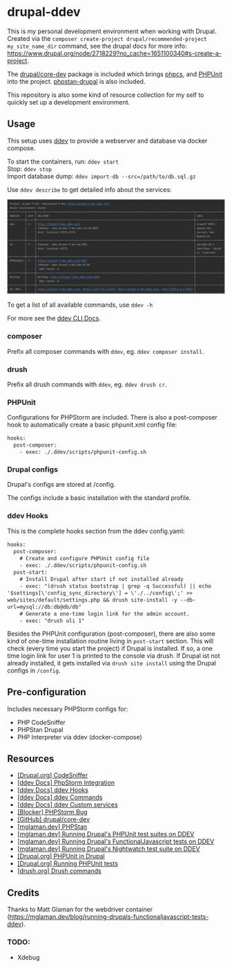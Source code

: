 # drupal-ddev

This is my personal development environment when working with Drupal. Created via the
`composer create-project drupal/recommended-project my_site_name_dir` command, see the drupal docs
for more info: https://www.drupal.org/node/2718229?no_cache=1651100340#s-create-a-project.

The [drupal/core-dev](https://packagist.org/packages/drupal/core-dev) package is included which
brings [phpcs](https://github.com/squizlabs/PHP_CodeSniffer), and [PHPUnit](https://phpunit.de) into the project.
[phpstan-drupal](https://github.com/mglaman/phpstan-drupal) is also included.

This repository is also some kind of resource collection for my self to quickly set up a development environment.

## Usage

This setup uses [ddev](https://ddev.readthedocs.io/en/stable/) to provide a webserver and database via docker compose.

To start the containers, run: `ddev start` <br/>
Stop: `ddev stop` <br/>
Import database dump: `ddev import-db --src=/path/to/db.sql.gz`

Use `ddev describe` to get detailed info about the services:

![ddev describe cli output](.github/images/ddev-describe.png)

To get a list of all available commands, use `ddev -h`

For more see the [ddev CLI Docs](https://ddev.readthedocs.io/en/stable/users/cli-usage/).

### composer

Prefix all composer commands with `ddev`, eg. `ddev composer install`.

### drush

Prefix all drush commands with `ddev`, eg. `ddev drush cr`.

### PHPUnit

Configurations for PHPStorm are included. There is also a post-composer hook to automatically create a basic
phpunit.xml config file:

```
hooks:
  post-composer:
    - exec: ./.ddev/scripts/phpunit-config.sh
```

### Drupal configs

Drupal's configs are stored at /config.

The configs include a basic installation with the standard profile.

### ddev Hooks

This is the complete hooks section from the ddev config.yaml:

```
hooks:
  post-composer:
    # Create and configure PHPUnit config file
    - exec: ./.ddev/scripts/phpunit-config.sh
  post-start:
    # Install Drupal after start if not installed already
    - exec: "(drush status bootstrap | grep -q Successful) || echo '$settings[\'config_sync_directory\'] = \'./../config\';' >> web/sites/default/settings.php && drush site-install -y --db-url=mysql://db:db@db/db"
    # Generate a one-time login link for the admin account.
    - exec: "drush uli 1"
```

Besides the PHPUnit configuration (post-composer), there are also some kind of one-time installation routine living in
`post-start` section. This will check (every time you start the project) if Drupal is installed. If so, a one time login
link for user 1 is printed to the console via drush. If Drupal ist not already installed, it gets installed via
`drush site install` using the Drupal configs in `/config`.

## Pre-configuration

Includes necessary PHPStorm configs for:

* PHP CodeSniffer
* PHPStan Drupal
* PHP Interpreter via ddev (docker-compose)

## Resources

* [[Drupal.org] CodeSniffer](https://www.drupal.org/docs/contributed-modules/code-review-module/installing-coder-sniffer)
* [[ddev Docs] PhpStorm Integration](https://ddev.readthedocs.io/en/stable/users/topics/phpstorm/)
* [[ddev Docs] ddev Hooks](https://ddev.readthedocs.io/en/latest/users/configuration/hooks/)
* [[ddev Docs] ddev Commands](https://ddev.readthedocs.io/en/latest/users/extend/custom-commands/)
* [[ddev Docs] ddev Custom services](https://ddev.readthedocs.io/en/latest/users/extend/custom-compose-files/)
* [[Blocker] PHPStorm Bug](https://youtrack.jetbrains.com/issue/WI-62463)
* [[GitHub] drupal/core-dev](https://github.com/drupal/core-dev)
* [[mglaman.dev] PHPStan](https://mglaman.dev/blog/tighten-your-drupal-code-using-phpstan)
* [[mglaman.dev] Running Drupal's PHPUnit test suites on DDEV](https://mglaman.dev/blog/running-drupals-phpunit-test-suites-ddev)
* [[mglaman.dev] Running Drupal's FunctionalJavascript tests on DDEV](https://mglaman.dev/blog/running-drupals-functionaljavascript-tests-ddev)
* [[mglaman.dev] Running Drupal's Nightwatch test suite on DDEV](https://mglaman.dev/blog/running-drupals-nightwatch-test-suite-ddev)
* [[Drupal.org] PHPUnit in Drupal](https://www.drupal.org/docs/automated-testing/phpunit-in-drupal)
* [[Drupal.org] Running PHPUnit tests](https://www.drupal.org/docs/automated-testing/phpunit-in-drupal/running-phpunit-tests)
* [[drush.org] Drush commands](https://www.drush.org/latest/commands/all/)

## Credits

Thanks to Matt Glaman for the webdriver container (https://mglaman.dev/blog/running-drupals-functionaljavascript-tests-ddev).

### TODO:

* Xdebug
